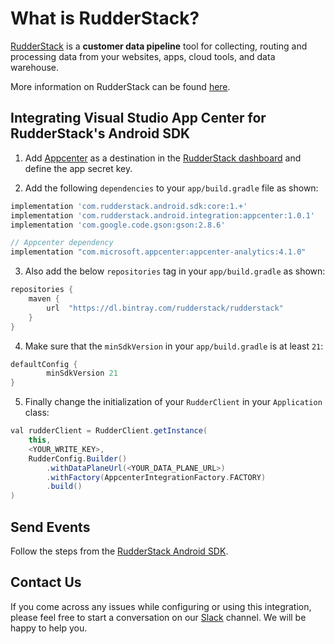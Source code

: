 # What is RudderStack?

[RudderStack](https://rudderstack.com/) is a **customer data pipeline** tool for collecting, routing and processing data from your websites, apps, cloud tools, and data warehouse.

More information on RudderStack can be found [here](https://github.com/rudderlabs/rudder-server).

## Integrating Visual Studio App Center for RudderStack's Android SDK

1. Add [Appcenter](https://appcenter.ms) as a destination in the [RudderStack dashboard](https://app.rudderstack.com/) and define the app secret key.

2. Add the following `dependencies` to your `app/build.gradle` file as shown:

```groovy
implementation 'com.rudderstack.android.sdk:core:1.+'
implementation 'com.rudderstack.android.integration:appcenter:1.0.1'
implementation 'com.google.code.gson:gson:2.8.6'

// Appcenter dependency
implementation "com.microsoft.appcenter:appcenter-analytics:4.1.0"
```

3. Also add the below `repositories` tag in your `app/build.gradle` as shown:

```groovy
repositories {
    maven {
        url  "https://dl.bintray.com/rudderstack/rudderstack"
    }
}
```

4. Make sure that the `minSdkVersion` in your `app/build.gradle` is at least `21`:

```groovy
defaultConfig {
        minSdkVersion 21
}
```

5. Finally change the initialization of your `RudderClient` in your `Application` class:

```groovy
val rudderClient = RudderClient.getInstance(
    this,
    <YOUR_WRITE_KEY>,
    RudderConfig.Builder()
        .withDataPlaneUrl(<YOUR_DATA_PLANE_URL>)
        .withFactory(AppcenterIntegrationFactory.FACTORY)
        .build()
)
```

## Send Events

Follow the steps from the [RudderStack Android SDK](https://github.com/rudderlabs/rudder-sdk-android).

## Contact Us

If you come across any issues while configuring or using this integration, please feel free to start a conversation on our [Slack](https://resources.rudderstack.com/join-rudderstack-slack) channel. We will be happy to help you.
